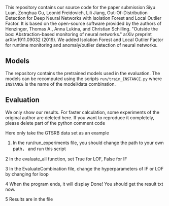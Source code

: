 This repository contains our source code for the paper submission 
Siyu Luan, Zonghua Gu, Leonid Freidovich, Lili Jiang, Out-Of-Distribution Detection for Deep Neural Networks with Isolation Forest and Local Outlier Factor.
It is based on the open-source software provided by the authors of
Henzinger, Thomas A., Anna Lukina, and Christian Schilling. "Outside the box: Abstraction-based monitoring of neural networks." arXiv preprint arXiv:1911.09032 (2019).
We added Isolation Forest and Local Outlier Factor for runtime monitoring and anomaly/outlier detection of neural networks. 


## Models

The repository contains the pretrained models used in the evaluation.
The models can be recomputed using the scripts `run/train_INSTANCE.py` where `INSTANCE` is the name of the model/data combination.

## Evaluation

We only show our results. For faster calculation, some experiments of the original author are deleted here. If you want to reproduce it completely, please delete part of the python comment code

Here only take the GTSRB data set as an example  



1. In the run/run_experiments file, you should change the path to your own path， and run this script  

2 In the evaluate_all function, set True for LOF, False for IF

3 In the EvaluateCombination file, change the hyperparameters of IF or LOF by changing for loop

4 When the program ends, it will display Done! You should get the result txt now.

5 Results are in the file